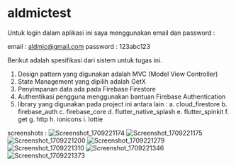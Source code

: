 # aldmictest

Untuk login dalam aplikasi ini saya menggunakan email dan password : 

email : aldmic@gmail.com
password : 123abc123

Berikut adalah spesifikasi dari sistem untuk tugas ini. 

1. Design pattern yang digunakan adalah MVC (Model View Controller)
2. State Management yang dipilih adalah GetX 
3. Penyimpanan data ada pada Firebase Firestore
4. Authentikasi pengguna menggunakan bantuan Firebase Authentication
5. library yang digunakan pada project ini antara lain : 
a. cloud_firestore
b. firebase_auth
c. firebase_core
d. flutter_native_splash
e. flutter_spinkit
f. get
g. http
h. ionicons
i. lottie

screenshots : 
![Screenshot_1709221174](https://github.com/refotp/movie_app/assets/87237534/2d77de5d-d21b-440c-a24d-d1418fa57f82)
![Screenshot_1709221175](https://github.com/refotp/movie_app/assets/87237534/b66ce17f-d66c-42fb-9b2d-21087cd12bd6)
![Screenshot_1709221200](https://github.com/refotp/movie_app/assets/87237534/24e4ebd4-6ce9-4643-b14e-7fc1eea558cc)
![Screenshot_1709221279](https://github.com/refotp/movie_app/assets/87237534/da0c947c-77cf-4843-a1b1-85641cb03e8f)
![Screenshot_1709221310](https://github.com/refotp/movie_app/assets/87237534/97dff48a-0d19-467d-b35f-e0fab1dfa4b8)
![Screenshot_1709221346](https://github.com/refotp/movie_app/assets/87237534/aaab7cc8-7698-4299-9ab3-cdbd1f6c3d52)
![Screenshot_1709221373](https://github.com/refotp/movie_app/assets/87237534/532995b3-6a67-4e8d-9e1b-79d0c851dbaa)
